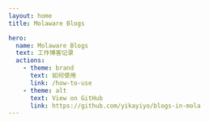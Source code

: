 ```yaml
---
layout: home
title: Molaware Blogs

hero:
  name: Molaware Blogs
  text: 工作博客记录
  actions:
    - theme: brand
      text: 如何使用
      link: /how-to-use
    - theme: alt
      text: View on GitHub
      link: https://github.com/yikayiyo/blogs-in-mola
---
```

